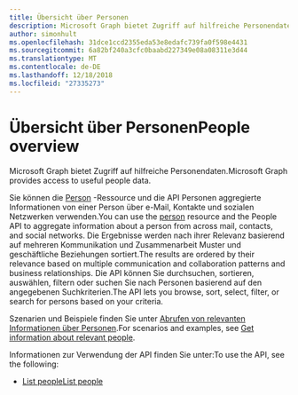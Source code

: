 ```yaml
---
title: Übersicht über Personen
description: Microsoft Graph bietet Zugriff auf hilfreiche Personendaten.
author: simonhult
ms.openlocfilehash: 31dce1ccd2355eda53e8edafc739fa0f598e4431
ms.sourcegitcommit: 6a82bf240a3cfc0baabd227349e08a08311e3d44
ms.translationtype: MT
ms.contentlocale: de-DE
ms.lasthandoff: 12/18/2018
ms.locfileid: "27335273"
---
```

# <a name="people-overview"></a><span data-ttu-id="1628a-103">Übersicht über Personen</span><span class="sxs-lookup"><span data-stu-id="1628a-103">People overview</span></span>

<span data-ttu-id="1628a-104">Microsoft Graph bietet Zugriff auf hilfreiche Personendaten.</span><span class="sxs-lookup"><span data-stu-id="1628a-104">Microsoft Graph provides access to useful people data.</span></span>

<span data-ttu-id="1628a-105">Sie können die [Person](../resources/person.md) -Ressource und die API Personen aggregierte Informationen von einer Person über e-Mail, Kontakte und sozialen Netzwerken verwenden.</span><span class="sxs-lookup"><span data-stu-id="1628a-105">You can use the [person](../resources/person.md) resource and the People API to aggregate information about a person from across mail, contacts, and social networks.</span></span> <span data-ttu-id="1628a-106">Die Ergebnisse werden nach ihrer Relevanz basierend auf mehreren Kommunikation und Zusammenarbeit Muster und geschäftliche Beziehungen sortiert.</span><span class="sxs-lookup"><span data-stu-id="1628a-106">The results are ordered by their relevance based on multiple communication and collaboration patterns and business relationships.</span></span> <span data-ttu-id="1628a-107">Die API können Sie durchsuchen, sortieren, auswählen, filtern oder suchen Sie nach Personen basierend auf den angegebenen Suchkriterien.</span><span class="sxs-lookup"><span data-stu-id="1628a-107">The API lets you browse, sort, select, filter, or search for persons based on your criteria.</span></span>

<span data-ttu-id="1628a-108">Szenarien und Beispiele finden Sie unter [Abrufen von relevanten Informationen über Personen](/graph/people-example).</span><span class="sxs-lookup"><span data-stu-id="1628a-108">For scenarios and examples, see [Get information about relevant people](/graph/people-example).</span></span>

<span data-ttu-id="1628a-109">Informationen zur Verwendung der API finden Sie unter:</span><span class="sxs-lookup"><span data-stu-id="1628a-109">To use the API, see the following:</span></span>

- [<span data-ttu-id="1628a-110">List people</span><span class="sxs-lookup"><span data-stu-id="1628a-110">List people</span></span>](../api/user-list-people.md)

